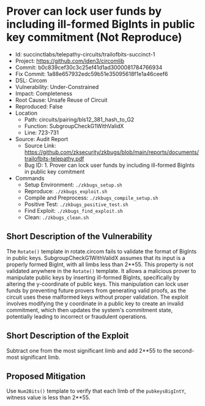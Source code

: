 # Prover can lock user funds by including ill-formed BigInts in public key commitment (Not Reproduce)

* Id: succinctlabs/telepathy-circuits/trailofbits-succinct-1
* Project: https://github.com/iden3/circomlib
* Commit: b0c839cef30c3c25ef41d1ad3000081784766934
* Fix Commit: 1a88e657932edc59b51e35095618f1e1a46ceef6
* DSL: Circom
* Vulnerability: Under-Constrained
* Impact: Completeness
* Root Cause: Unsafe Reuse of Circuit
* Reproduced: False
* Location
  - Path: circuits/pairing/bls12_381_hash_to_G2
  - Function: SubgroupCheckG1WithValidX
  - Line: 723-731
* Source: Audit Report
  - Source Link: https://github.com/zksecurity/zkbugs/blob/main/reports/documents/trailofbits-telepathy.pdf
  - Bug ID: 1. Prover can lock user funds by including ill-formed BigInts in public key comitment
* Commands
  - Setup Environment: `./zkbugs_setup.sh`
  - Reproduce: `./zkbugs_exploit.sh`
  - Compile and Preprocess: `./zkbugs_compile_setup.sh`
  - Positive Test: `./zkbugs_positive_test.sh`
  - Find Exploit: `./zkbugs_find_exploit.sh`
  - Clean: `./zkbugs_clean.sh`

## Short Description of the Vulnerability

The `Rotate()` template in rotate.circom fails to validate the format of BigInts in public keys. SubgroupCheckG1WithValidX assumes that its input is a properly formed BigInt, with all limbs less than 2**55. This property is not validated anywhere in the `Rotate()` template. It allows a malicious prover to manipulate public keys by inserting ill-formed BigInts, specifically by altering the y-coordinate of public keys. This manipulation can lock user funds by preventing future provers from generating valid proofs, as the circuit uses these malformed keys without proper validation. The exploit involves modifying the y coordinate in a public key to create an invalid commitment, which then updates the system's commitment state, potentially leading to incorrect or fraudulent operations.

## Short Description of the Exploit

Subtract one from the most significant limb and add 2**55 to the second-most significant limb.

## Proposed Mitigation

Use `Num2Bits()` template to verify that each limb of the `pubkeysBigIntY`, witness value is less than 2**55.

